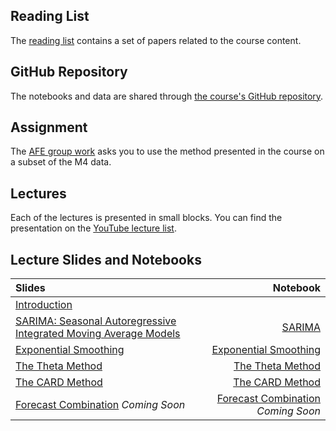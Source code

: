 <!--
.. title: Advanced Financial Econometrics: Forecasting
.. hidetitle: true
.. slug: advanced-financial-econometrics-forecasting
.. date: 2020-05-04 08:29:39 UTC+01:00
.. tags: mfe, econometrics
.. category: teaching 
.. link: 
.. description: A course introducing some modern methods to produce forecasts in the context of the M4 competition
.. type: text
.. jumbotron: Advanced Econometrics
.. jumbotron_text: Material from the Trinity Term 2020 Advanced Econometrics Elective.
.. jumbotron_color: #ffcc00
-->

## Reading List

The [reading list](/files/teaching/mfe/advanced-financial-econometrics-2020/reading-list-2020.pdf) contains a set of papers related to the course content. 


## GitHub Repository

The notebooks and data are shared through [the course's GitHub repository](https://github.com/bashtage/AFE2020).

## Assignment

The [AFE group work](/files/teaching/mfe/advanced-financial-econometrics-2020/assignment.pdf) asks you to use the method presented in the course on a subset of the M4 data.

## Lectures

Each of the lectures is presented in small blocks. You can find the presentation
on the [YouTube lecture list](https://www.youtube.com/playlist?list=PLVR_rJLcetzmES8tqjgqlQw1Vx2IKMVot).

## Lecture Slides and Notebooks


| Slides |  Notebook                                                                         
| :----- | ---------------------------------------------------------------------------------: |
| [Introduction](/files/teaching/mfe/advanced-financial-econometrics-2020/intro.pdf) |  |
| [SARIMA: Seasonal Autoregressive Integrated Moving Average Models](/files/teaching/mfe/advanced-financial-econometrics-2020/sarima.pdf) | [SARIMA](https://github.com/bashtage/AFE2020/blob/master/notebooks/SARIMA%20Modeling.ipynb) |
| [Exponential Smoothing](/files/teaching/mfe/advanced-financial-econometrics-2020/es.pdf) | [Exponential Smoothing](https://github.com/bashtage/AFE2020/blob/master/notebooks/Exponential%20Smoothing.ipynb) |
| [The Theta Method](/files/teaching/mfe/advanced-financial-econometrics-2020/theta.pdf) | [The Theta Method](https://github.com/bashtage/AFE2020/blob/master/notebooks/The%20Theta%20Method.ipynb) |
| [The CARD Method](/files/teaching/mfe/advanced-financial-econometrics-2020/card.pdf) | [The CARD Method](https://github.com/bashtage/AFE2020/blob/master/notebooks/The%20CARD%20Method.ipynb) |
| [Forecast Combination](#) _Coming Soon_ | [Forecast Combination](#) _Coming Soon_ |
